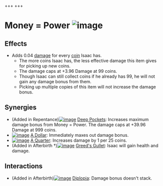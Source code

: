 +++
+++

 # Money = Power ![image](/image/Money_%3D_Power.png) 

Effects
---------


* Adds 0.04 [damage](/wiki/Damage "Damage") for every [coin](/wiki/Coin "Coin") Isaac has.
	+ The more coins Isaac has, the less effective damage this item gives for picking up new coins.
	+ The damage caps at +3.96 Damage at 99 coins.
	+ Though Isaac can still collect coins if he already has 99, he will not gain any damage bonus from them.
	+ Picking up multiple copies of this item will not increase the damage bonus.


Synergies
-----------


* (Added in Repentance)[![image](/image/Deep_Pockets.png)](/wiki/Deep_Pockets "Deep Pockets") [Deep Pockets](/wiki/Deep_Pockets "Deep Pockets"): Increases maximum damage bonus from Money = Power. The damage caps at +39.96 Damage at 999 coins.
* [![image](/image/A_Dollar.png)](/wiki/A_Dollar "A Dollar") [A Dollar](/wiki/A_Dollar "A Dollar"): Immediately maxes out damage bonus.
* [![image](/image/A_Quarter.png)](/wiki/A_Quarter "A Quarter") [A Quarter](/wiki/A_Quarter "A Quarter"): Increases damage by 1 per 25 coins.
* (Added in Afterbirth †)[![image](/image/Greed%27s_Gullet.png)](/wiki/Greed%27s_Gullet "Greed's Gullet") [Greed's Gullet](/wiki/Greed%27s_Gullet "Greed's Gullet"): Isaac will gain health and damage.


Interactions
--------------


* (Added in Afterbirth)[![image](/image/Diplopia.png)](/wiki/Diplopia "Diplopia") [Diplopia](/wiki/Diplopia "Diplopia"): Damage bonus doesn't stack.


